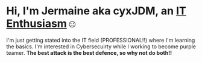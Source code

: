 <h1>Hi, I'm Jermaine aka cyxJDM, an <a href="https://www.linkedin.com/in/jdmornan/">IT Enthusiasm</a>☺</h1>
I'm just getting stated into the IT field (PROFESSIONAL!!) where I'm learning the basics. I'm interested in Cybersecuirty while I working to become purple teamer. 
<b>The best attack is the best defence, so why not do both!!</b>
<!---
jdmornan/jdmornan is a ✨ special ✨ repository because its `README.md` (this file) appears on your GitHub profile.
You can click the Preview link to take a look at your changes.
--->
